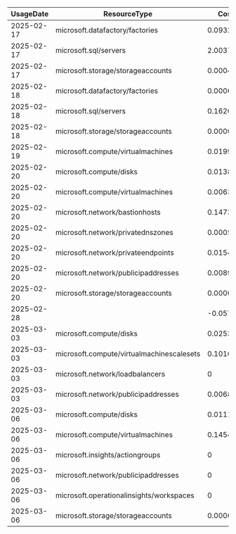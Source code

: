 | UsageDate | ResourceType                                 | CostUSD     | Cost        | Currency |
|-----------|----------------------------------------------|-------------|-------------|----------|
| 2025-02-17 | microsoft.datafactory/factories              | 0.093225    | 0.134649529 | CAD      |
| 2025-02-17 | microsoft.sql/servers                        | 2.003795914 | 2.894182629 | CAD      |
| 2025-02-17 | microsoft.storage/storageaccounts            | 0.000411772 | 0.000594743 | CAD      |
| 2025-02-18 | microsoft.datafactory/factories              | 0.00003     | 0.0000433305| CAD      |
| 2025-02-18 | microsoft.sql/servers                        | 0.16268172  | 0.234969343 | CAD      |
| 2025-02-18 | microsoft.storage/storageaccounts            | 0.000007665 | 0.000011071 | CAD      |
| 2025-02-19 | microsoft.compute/virtualmachines            | 0.019947066 | 0.028810544 | CAD      |
| 2025-02-20 | microsoft.compute/disks                      | 0.01389696  | 0.020072074 | CAD      |
| 2025-02-20 | microsoft.compute/virtualmachines            | 0.006354781 | 0.009178528 | CAD      |
| 2025-02-20 | microsoft.network/bastionhosts               | 0.147302778 | 0.212756767 | CAD      |
| 2025-02-20 | microsoft.network/privatednszones            | 0.000526887 | 0.000761009 | CAD      |
| 2025-02-20 | microsoft.network/privateendpoints           | 0.015494444 | 0.022379401 | CAD      |
| 2025-02-20 | microsoft.network/publicipaddresses          | 0.008997222 | 0.012995138 | CAD      |
| 2025-02-20 | microsoft.storage/storageaccounts            | 0.00003828  | 0.000055290 | CAD      |
| 2025-02-28 |                                              | -0.057777816|-0.149780888 | CAD      |
| 2025-03-03 | microsoft.compute/disks                      | 0.025389056 | 0.036426948 | CAD      |
| 2025-03-03 | microsoft.compute/virtualmachinescalesets    | 0.101657057 | 0.145852462 | CAD      |
| 2025-03-03 | microsoft.network/loadbalancers              | 0           | 0           | CAD      |
| 2025-03-03 | microsoft.network/publicipaddresses          | 0.006863889 | 0.009847965 | CAD      |
| 2025-03-06 | microsoft.compute/disks                      | 0.011153394 | 0.016002332 | CAD      |
| 2025-03-06 | microsoft.compute/virtualmachines            | 0.145498438 | 0.208753883 | CAD      |
| 2025-03-06 | microsoft.insights/actiongroups              | 0           | 0           | CAD      |
| 2025-03-06 | microsoft.network/publicipaddresses          | 0           | 0           | CAD      |
| 2025-03-06 | microsoft.operationalinsights/workspaces     | 0           | 0           | CAD      |
| 2025-03-06 | microsoft.storage/storageaccounts            | 0.00003222  | 0.000046228 | CAD      |